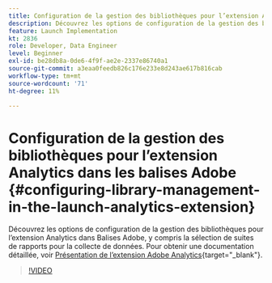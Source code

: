 ```yaml
---
title: Configuration de la gestion des bibliothèques pour l’extension Analytics
description: Découvrez les options de configuration de la gestion des bibliothèques pour l’extension Analytics dans Adobe Tags. Cette vidéo traite également de la sélection de suites de rapports pour la collecte de données.
feature: Launch Implementation
kt: 2836
role: Developer, Data Engineer
level: Beginner
exl-id: be28db8a-0de6-4f9f-ae2e-2337e86740a1
source-git-commit: a3eaa0feedb826c176e233e8d243ae617b816cab
workflow-type: tm+mt
source-wordcount: '71'
ht-degree: 11%

---
```


# Configuration de la gestion des bibliothèques pour l’extension Analytics dans les balises Adobe {#configuring-library-management-in-the-launch-analytics-extension}

Découvrez les options de configuration de la gestion des bibliothèques pour l’extension Analytics dans Balises Adobe, y compris la sélection de suites de rapports pour la collecte de données.  Pour obtenir une documentation détaillée, voir [Présentation de l’extension Adobe Analytics](https://experienceleague.adobe.com/docs/experience-platform/tags/extensions/client/analytics/overview.html?lang=fr){target="_blank"}.

>[!VIDEO](https://video.tv.adobe.com/v/27092/?quality=12&learn=on)
